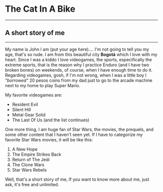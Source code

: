 # The Cat In A Bike

---

## A short story of me

---

My name is John I am (put your age here).... I'm not going to tell you my age, that's so rude. I am from this beautiful city **Bogotá** which I love with my heart. Since I was a kiddo I love videogames, the sports, especifically the extreme sports, that is the reason why I practice Enduro (and I have two broken bones) on weekends, of course, when I have enough time to do it. Regarding videogames, gosh, if I'm not wrong, when I was a little boy I _"borrowed"_ 20 pesos coins from my dad just to go to the arcade machine next to my home to play Super Mario.

My favorite videogames are:

- Resident Evil
- Silent Hill
- Metal Gear Solid
- The Last Of Us (and the list continues)

One more thing, I am huge fan of Star Wars, the movies, the prequels, and some other content that I haven't seen yet. If I have to categorize my favorite Star Wars movies, it will be like this:

1. A New Hope
2. The Empire Strikes Back
3. Return of The Jedi
4. The Clone Wars
5. Star Wars Rebels

Well, that's a short story of me, If you want to know more about me, just ask, it's free and unlimited.
